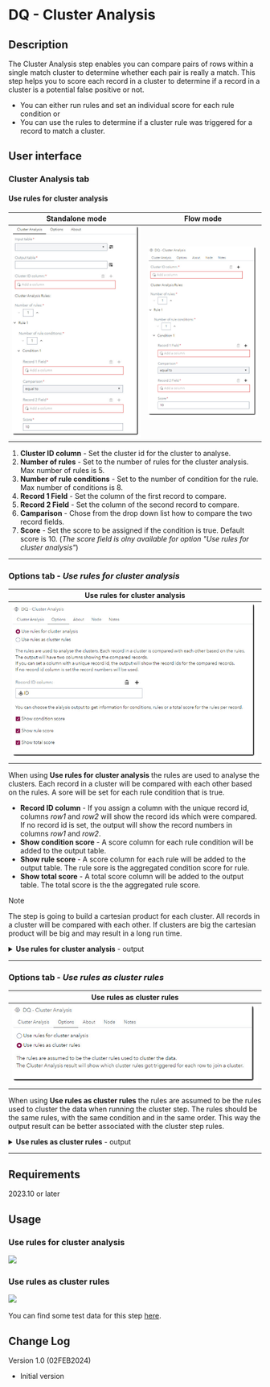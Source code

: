 # DQ - Cluster Analysis #

## Description ##
The Cluster Analysis step enables you can compare pairs of rows within a single match cluster to determine whether each pair is really a match. This step helps you to score each record in a cluster to determine if a record in a cluster is a potential false positive or not.

* You can either run rules and set an individual score for each rule condition or
* You can use the rules to determine if a cluster rule was triggered for a record to match a cluster.

## User interface ##

### Cluster Analysis tab ###
#### Use rules for cluster analysis ####
   | Standalone mode | Flow mode |
   | --- | --- |                  
   | ![](img/CA-ClusterAnalisis.jpg) | ![](img/CA-ClusterAnalisis-FL.jpg) |
1. **Cluster ID column** - Set the cluster id for the cluster to analyse.
2. **Number of rules** - Set to the number of rules for the cluster analysis. Max number of rules is 5.
3. **Number of rule conditions** - Set to the number of condition for the rule. Max number of conditions is 8.
4. **Record 1 Field** - Set the column of the first record to compare.
5. **Record 2 Field** - Set the column of the second record to compare.
6. **Camparison** - Chose from the drop down list how to compare the two record fields.
7. **Score** - Set the score to be assigned if the condition is true. Default score is 10. (*The score field is olny available for option "Use rules for cluster analysis"*)
---
### Options tab - *Use rules for cluster analysis* ###
   | Use rules for cluster analysis |
   | --- |                  
   | ![](img/CA-Options.jpg) |
  
   When using **Use rules for cluster analysis** the rules are used to analyse the clusters. Each record in a cluster will be compared with each other based on the rules.
   A sore will be set for each rule condition that is true.
   - **Record ID column** - If you assign a column with the unique record id, columns *row1* and *row2* will show the record ids which were compared. If no record id is set, the output will show the record numbers in columns *row1* and *row2*.
   - **Show condition score** - A score column for each rule condition will be added to the output table.
   - **Show rule score** - A score column for each rule will be added to the output table. The rule sore is the aggregated condition score for rule.
   - **Show total score** - A total score column will be added to the output table. The total score is the the aggregated rule score.

> [!NOTE]
> The step is going to build a cartesian product for each cluster. All records in a cluster will be compared with each other. If clusters are big the cartesian product will be big and may result in a long run time.  
  <details>

  <summary><b>Use rules for cluster analysis</b> - output</summary>
     
   | Use rules for cluster analysis - output columns |
   | --- |                  
   | ![](img/CA-output-00.jpg) |

   - Columns **row1 & row2** indicate the record id for the records that were compared.
   - Column **R1Score** shows the score for rule 1. The is the aggregated score for the rule 1 conditions.
   - Columns **R1C1 & R1C2** show the score for the two conditions of rule 1.
   - Column **total_score** show the aggregated score for rule 1 and rule 2.

   + Row 4 shows for columns row1 & row2 the same record id and for all score columns the value -1. The value -1 indicates that this record was already compared with all other records in the cluster. For the completeness of the cluster this record has still to be shown.
   </details>

---   
### Options tab - *Use rules as cluster rules* ###
   | Use rules as cluster rules |
   | --- |                  
   | ![](img/CA-Options-02.jpg) |

   When using **Use rules as cluster rules** the rules are assumed to be the rules used to cluster the data when running the cluster step. The rules should be the same rules, with the same condition and in the same order. This way the output result can be better associated with the cluster step rules.
   
  <details>

  <summary><b>Use rules as cluster rules</b> - output</summary>
     
   | Use rules as cluster rules - output columns |
   | --- |                  
   | ![](img/CA-output-02.jpg) |

   There is a column for each rule added to the output. <br>
   E.g. if you have three rules you will see columns **R1, R2, R3** for the three rules respectively. <br>
   The columns indicate for each record if a cluster rule was triggered **(1)** or not **(0)**. <br>
   In the screenshot above for record 1 (ID 4) all cluster rules were triggered for the record to join cluster 1 (CID 1). For record 4 (ID 8074) only rule three got triggered to join cluster 2 (CID 2).<br> 
   When analysing clusters, you can assmue the more rules got triggered for a record to join a cluster the more confident you can be that the match is correct.
   </details>
   
---
## Requirements ##
2023.10 or later

## Usage ##
### Use rules for cluster analysis
   ![](img/UseRulesForClusterAnalysis.gif)

### Use rules as cluster rules
   ![](img/UseRulesAsClusterRules.gif)

You can find some test data for this step [here](extras/README.md).
## Change Log  
Version 1.0 (02FEB2024)
 * Initial version 
